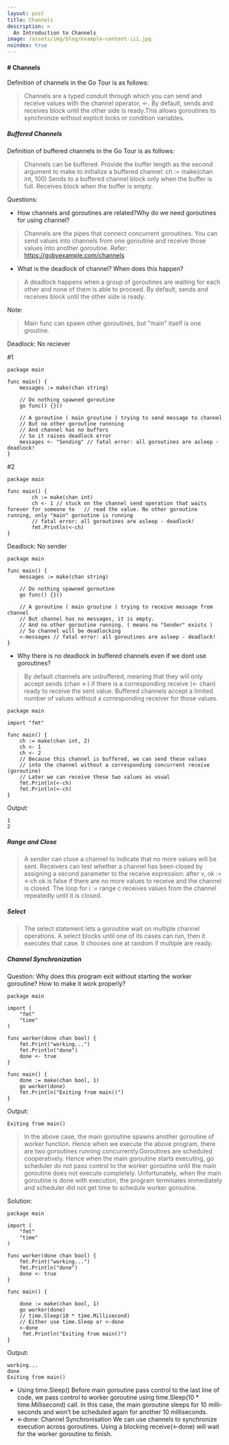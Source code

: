 ```yaml
---
layout: post
title: Channels
description: >
  An Introduction to Channels
image: /assets/img/blog/example-content-iii.jpg
noindex: true
---
```


#### # Channels

Definition of channels in the Go Tour is as follows:

> Channels are a typed conduit through which you can send and receive values
> with the channel operator, <-. 
>By default, sends and receives block until the other side is ready.This allows goroutines to synchronize without explicit locks or condition variables.


#####  Buffered Channels
Definition of buffered channels in the Go Tour is as follows:

>Channels can be buffered. Provide the buffer length as the second argument to make to initialize a buffered channel:
>ch := make(chan int, 100)
>Sends to a buffered channel block only when the buffer is full. Receives block when the buffer is empty.


Questions:


- How channels and goroutines are related?Why do we need goroutines for using channel?
>Channels are the pipes that connect concurrent goroutines. You can send values into channels from one goroutine and receive those values into another goroutine.
> Refer: https://gobyexample.com/channels
- What is the deadlock of channel? When does this happen?
> A deadlock happens when a group of goroutines are waiting for each other and none of them is able to proceed.
> By default, sends and receives block until the other side is ready.

Note: 
>Main func can spawn other goroutines, but "main" itself is one groutine.

Deadlock: No reciever

#1
```
package main

func main() {
	messages := make(chan string)

	// Do nothing spawned goroutine
	go func() {}()

	// A goroutine ( main groutine ) trying to send message to channel
	// But no other goroutine runnning
	// And channel has no buffers
	// So it raises deadlock error
	messages <- "Sending" // fatal error: all goroutines are asleep - deadlock!
}
```

#2
```
package main

func main() {
        ch := make(chan int)
        ch <- 1 // stuck on the channel send operation that waits forever for someone to   // read the value. No other goroutine running, only "main" goroutine is running 
        // fatal error: all goroutines are asleep - deadlock!
        fmt.Println(<-ch) 
}
```

Deadlock: No sender

```
package main

func main() {
	messages := make(chan string)

	// Do nothing spawned goroutine
	go func() {}()

	// A goroutine ( main groutine ) trying to receive message from channel
	// But channel has no messages, it is empty.
	// And no other goroutine running. ( means no "Sender" exists )
	// So channel will be deadlocking
	<-messages // fatal error: all goroutines are asleep - deadlock!
}
```

- Why there is no deadlock in buffered channels even if we dont use goroutines?
> By default channels are unbuffered, meaning that they will only accept sends (chan <-) if there is a corresponding receive (<- chan) ready to receive the sent value. Buffered channels accept a limited number of values without a corresponding receiver for those values.

```
package main

import "fmt"

func main() {
	ch := make(chan int, 2)
	ch <- 1
	ch <- 2
	// Because this channel is buffered, we can send these values
	// into the channel without a corresponding concurrent receive (goroutine)
    // Later we can receive these two values as usual
	fmt.Println(<-ch)
	fmt.Println(<-ch)
}
```

Output:

```
1
2
```

#####  Range and Close

>A sender can close a channel to indicate that no more values will be sent. Receivers can test whether a channel has been closed by assigning a second parameter to the receive expression: after
v, ok := <-ch
>ok is false if there are no more values to receive and the channel is closed.
>The loop for i := range c receives values from the channel repeatedly until it is closed.


##### Select

>The select statement lets a goroutine wait on multiple channel operations.
>A select blocks until one of its cases can run, then it executes that case. It chooses one at random if multiple are ready.


##### Channel Synchronization

Question: Why does this program exit without starting the worker goroutine? How to make 
it work properly?

```
package main

import (
    "fmt"
    "time"
)

func worker(done chan bool) {
    fmt.Print("working...")
    fmt.Println("done")
    done <- true
}

func main() {
    done := make(chan bool, 1)
    go worker(done)
    fmt.Println("Exiting from main()")
}
```

Output:

```
Exiting from main()
```


>In the above case, the main goroutine spawns another goroutine of worker function. Hence when we execute the above program, there are two goroutines running concurrently.Goroutines are scheduled cooperatively. Hence when the main goroutine starts executing, go scheduler do not pass control to the worker goroutine until the main goroutine does not execute completely. Unfortunately, when the main goroutine is done with execution, the program terminates immediately and scheduler did not get time to schedule worker goroutine.


Solution:

```
package main

import (
    "fmt"
    "time"
)

func worker(done chan bool) {
    fmt.Print("working...")
    fmt.Println("done")
    done <- true  
}

func main() {

    done := make(chan bool, 1)
    go worker(done)
    // time.Sleep(10 * time.Millisecond)
    // Either use time.Sleep or <-done
    <-done
     fmt.Println("Exiting from main()")
}
```

Output:

```
working...
done
Exiting from main()
```

- Using time.Sleep()
Before main goroutine pass control to the last line of code, we pass control to worker goroutine using time.Sleep(10 * time.Millisecond) call. In this case, the main goroutine sleeps for 10 milli-seconds and won’t be scheduled again for another 10 milliseconds.
- <-done: Channel Synchronisation
We can use channels to synchronize execution across goroutines. Using a blocking receive(<-done) will wait for the worker goroutine to finish.
